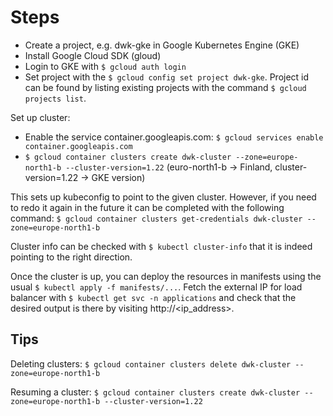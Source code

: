 # Steps

- Create a project, e.g. dwk-gke in Google Kubernetes Engine (GKE)
- Install Google Cloud SDK (gloud)
- Login to GKE with `$ gcloud auth login`
- Set project with the `$ gcloud config set project dwk-gke`. Project id can be found by listing existing projects with the command `$ gcloud projects list`.

Set up cluster:
- Enable the service container.googleapis.com: `$ gcloud services enable container.googleapis.com`
- `$ gcloud container clusters create dwk-cluster --zone=europe-north1-b --cluster-version=1.22` (euro-north1-b -> Finland, cluster-version=1.22 -> GKE version)

This sets up kubeconfig to point to the given cluster. However, if you need to redo it again in the future it can be completed with the following command:
`$ gcloud container clusters get-credentials dwk-cluster --zone=europe-north1-b`

Cluster info can be checked with `$ kubectl cluster-info` that it is indeed pointing to the right direction.

Once the cluster is up, you can deploy the resources in manifests using the usual `$ kubectl apply -f manifests/...`. Fetch the external IP for load balancer with `$ kubectl get svc -n applications` and check that the desired output is there by visiting http://<ip_address>.

## Tips

Deleting clusters:
`$ gcloud container clusters delete dwk-cluster --zone=europe-north1-b`

Resuming a cluster:
`$ gcloud container clusters create dwk-cluster --zone=europe-north1-b --cluster-version=1.22`